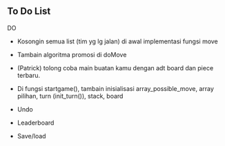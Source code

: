 ## To Do List

DO
- Kosongin semua list (tim yg lg jalan) di awal implementasi fungsi move
- Tambain algoritma promosi di doMove
- (Patrick) tolong coba main buatan kamu dengan adt board dan piece terbaru.

- Di fungsi startgame(), tambain inisialisasi array_possible_move, array pilihan, turn (init_turn()), stack, board

- Undo
- Leaderboard
- Save/load

